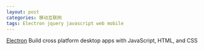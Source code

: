 ```yaml
---
layout: post
categories: 移动互联网
tags: Electron jquery javascript web mobile
---
```


[Electron](https://electronjs.org/) Build cross platform desktop apps with JavaScript, HTML, and CSS